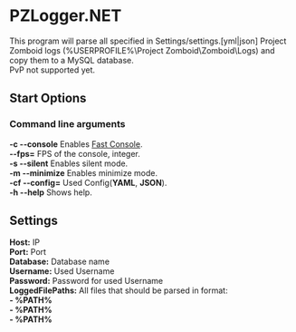 # PZLogger.NET

This program will parse all specified in Settings/settings.[yml|json] Project Zomboid logs (%USERPROFILE%\Project Zomboid\Zomboid\Logs) and copy them to a MySQL database.  
PvP not supported yet.  


## Start Options  
### Command line arguments  
**-c --console** Enables [Fast Console](https://github.com/Aragas/ConsoleManager).  
**--fps=** FPS of the console, integer.  
**-s --silent** Enables silent mode.  
**-m --minimize** Enables minimize mode.  
**-cf --config=** Used Config(**YAML**, **JSON**).  
**-h --help** Shows help.  
  
## Settings  
**Host:** IP  
**Port:** Port  
**Database:** Database name  
**Username:** Used Username  
**Password:** Password for used Username  
**LoggedFilePaths:**  All files that should be parsed in format:  
**\- %PATH%**  
**\- %PATH%**  
**\- %PATH%**  
